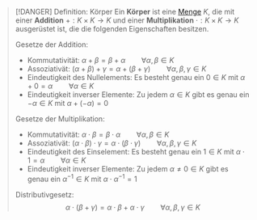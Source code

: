 > [!DANGER] Definition: Körper
> Ein **Körper** ist eine [Menge](../Menge.md) $K$, die mit einer **Addition** $+: K \times K \to K$ und  einer **Multiplikation** $\cdot: K \times K \to K$ ausgerüstet ist, die die folgenden Eigenschaften besitzen.
> 
> Gesetze der Addition:
> - Kommutativität: $\alpha + \beta = \beta + \alpha \qquad \forall \alpha,\beta \in K$
> - Assoziativät: $(\alpha + \beta) + \gamma = \alpha + (\beta + \gamma) \qquad \forall \alpha,\beta,\gamma \in K$
> - Eindeutigkeit des Nullelements: Es besteht genau ein $0 \in K$ mit $\alpha + 0 = \alpha \qquad \forall \alpha \in K$
> - Eindeutigkeit inverser Elemente: Zu jedem $\alpha \in K$ gibt es genau ein $-\alpha \in K$ mit $\alpha + (-\alpha) = 0$
> 
> Gesetze der Multiplikation:
> - Kommutativität: $\alpha \cdot \beta = \beta \cdot \alpha \qquad \forall \alpha,\beta \in K$
> - Assoziativät: $(\alpha \cdot \beta) \cdot \gamma = \alpha \cdot (\beta \cdot \gamma) \qquad \forall \alpha,\beta,\gamma \in K$
> - Eindeutigkeit des Einselement: Es besteht genau ein $1 \in K$ mit $\alpha \cdot 1 = \alpha \qquad \forall \alpha \in K$
> - Eindeutigkeit inverser Elemente: Zu jedem $\alpha \ne 0 \in K$ gibt es genau ein $\alpha^{-1} \in K$ mit $\alpha \cdot \alpha^{-1} = 1$
> 
> Distributivgesetz:
> $$\alpha\cdot(\beta + \gamma) = \alpha\cdot \beta + \alpha \cdot \gamma \qquad \forall \alpha,\beta,\gamma \in K$$